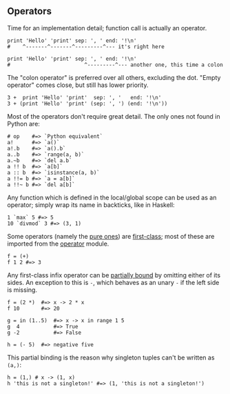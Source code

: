 ## Operators

Time for an implementation detail; function call is actually an operator.

```dg
print 'Hello' 'print' sep: ', ' end: '!\n'
#    ^-------^-------^---------^--- it's right here

print 'Hello' 'print' sep: ', ' end: '!\n'
#                        ^---------^--- another one, this time a colon
```

The "colon operator" is preferred over all others, excluding the dot.
"Empty operator" comes close, but still has lower priority.

```dg
3 +  print 'Hello' 'print'  sep: ', '   end: '!\n'
3 + (print 'Hello' 'print' (sep: ', ') (end: '!\n'))
```

Most of the operators don't require great detail. The only ones not found
in Python are:

```dg
# op    #=> `Python equivalent`
a!      #=> `a()`
a!.b    #=> `a().b`
a..b    #=> `range(a, b)`
a.~b    #=> `del a.b`
a !! b  #=> `a[b]`
a :: b  #=> `isinstance(a, b)`
a !!= b #=> `a = a[b]`
a !!~ b #=> `del a[b]`
```

Any function which is defined in the local/global scope can be used
as an operator; simply wrap its name in backticks, like in Haskell:

```dg
1 `max` 5 #=> 5
10 `divmod` 3 #=> (3, 1)
```

Some operators (namely the [pure ones](http://en.wikipedia.org/wiki/Pure_function))
are [first-class](http://en.wikipedia.org/wiki/First-class_function); most of these
are imported from the [operator](http://docs.python.org/dev/library/operator.html)
module.

```dg
f = (+)
f 1 2 #=> 3
```

Any first-class infix operator can be [partially bound](http://docs.python.org/dev/library/functools.html#functools.partial)
by omitting either of its sides. An exception to this is `-`, which behaves
as an unary `-` if the left side is missing.

```dg
f = (2 *)  #=> x -> 2 * x
f 10       #=> 20

g = in (1..5)  #=> x -> x in range 1 5
g  4           #=> True
g -2           #=> False

h = (- 5)  #=> negative five
```

This partial binding is the reason why singleton tuples can't be written as `(a,)`:

```dg
h = (1,) # x -> (1, x)
h 'this is not a singleton!' #=> (1, 'this is not a singleton!')
```
